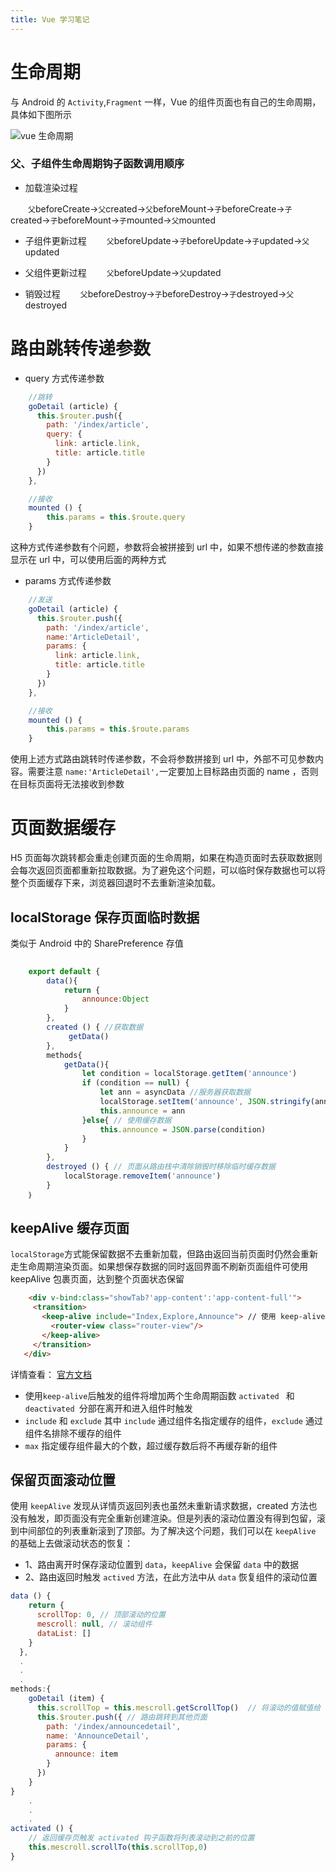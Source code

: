 ```yaml
---
title: Vue 学习笔记
---
```

# 生命周期
与 Android 的 `Activity`,`Fragment` 一样，Vue 的组件页面也有自己的生命周期，具体如下图所示

![vue 生命周期](https://cn.vuejs.org/images/lifecycle.png)

### 父、子组件生命周期钩子函数调用顺序
- 加载渲染过程

　　`父`beforeCreate->`父`created->`父`beforeMount->`子`beforeCreate->`子`created->`子`beforeMount->`子`mounted->`父`mounted

- 子组件更新过程
　　`父`beforeUpdate->`子`beforeUpdate->`子`updated->`父`updated

- 父组件更新过程
　　`父`beforeUpdate->`父`updated

- 销毁过程
　　`父`beforeDestroy->`子`beforeDestroy->`子`destroyed->`父`destroyed
# 路由跳转传递参数
- query 方式传递参数
```javascript
	//跳转
    goDetail (article) {
      this.$router.push({
        path: '/index/article',
        query: {
          link: article.link,
          title: article.title
        }
      })
    },
```

```javascript
	//接收
	mounted () {
    	this.params = this.$route.query
  	}
```
这种方式传递参数有个问题，参数将会被拼接到 url 中，如果不想传递的参数直接显示在 url 中，可以使用后面的两种方式

- params 方式传递参数
  
```javascript
	//发送
    goDetail (article) {
      this.$router.push({
        path: '/index/article',
        name:'ArticleDetail',
        params: {
          link: article.link,
          title: article.title
        }
      })
    },
```
```javascript
	//接收
	mounted () {
    	this.params = this.$route.params
  	}
```
 使用上述方式路由跳转时传递参数，不会将参数拼接到 url 中，外部不可见参数内容。需要注意 `name:'ArticleDetail',`一定要加上目标路由页面的 name ，否则在目标页面将无法接收到参数
 
 # 页面数据缓存
 H5 页面每次跳转都会重走创建页面的生命周期，如果在构造页面时去获取数据则会每次返回页面都重新拉取数据。为了避免这个问题，可以临时保存数据也可以将整个页面缓存下来，浏览器回退时不去重新渲染加载。
 
 ## localStorage 保存页面临时数据
 类似于 Android 中的 SharePreference 存值
```javascript
	
	export default {
		data(){
			return {
				announce:Object
			}
		},
		created () { //获取数据
	 		 getData() 
		},
		methods{
			getData(){
				let condition = localStorage.getItem('announce')
				if (condition == null) { 
					let ann = asyncData //服务器获取数据
        			localStorage.setItem('announce', JSON.stringify(ann))
        			this.announce = ann
      			}else{ // 使用缓存数据
					this.announce = JSON.parse(condition)
				}
			}
		},
		destroyed () { // 页面从路由栈中清除销毁时移除临时缓存数据
    		localStorage.removeItem('announce')
  		}
	｝
```

 ## keepAlive 缓存页面
 `localStorage`方式能保留数据不去重新加载，但路由返回当前页面时仍然会重新走生命周期渲染页面。如果想保存数据的同时返回界面不刷新页面组件可使用 keepAlive 包裹页面，达到整个页面状态保留
 
 ```html
     <div v-bind:class="showTab?'app-content':'app-content-full'">
      <transition>
        <keep-alive include="Index,Explore,Announce"> // 使用 keep-alive 包裹显示的内容
          <router-view class="router-view"/>
        </keep-alive>
      </transition>
    </div>
 ```
详情查看： [官方文档](https://cn.vuejs.org/v2/api/#keep-alive)
- 使用`keep-alive`后触发的组件将增加两个生命周期函数 `activated ` 和 `deactivated `分部在离开和进入组件时触发
- `include` 和 `exclude` 其中 `include` 通过组件名指定缓存的组件，`exclude` 通过组件名排除不缓存的组件 
- `max` 指定缓存组件最大的个数，超过缓存数后将不再缓存新的组件
 
 
 ## 保留页面滚动位置
 使用 `keepAlive` 发现从详情页返回列表也虽然未重新请求数据，created 方法也没有触发，即页面没有完全重新创建渲染。但是列表的滚动位置没有得到包留，滚到中间部位的列表重新滚到了顶部。为了解决这个问题，我们可以在 `keepAlive` 的基础上去做滚动状态的恢复：
 - 1、路由离开时保存滚动位置到 `data`，`keepAlive` 会保留 `data` 中的数据
 - 2、路由返回时触发 `actived` 方法，在此方法中从 `data` 恢复组件的滚动位置

```javascript
data () {
    return {
      scrollTop: 0, // 顶部滚动的位置
      mescroll: null, // 滚动组件
      dataList: []
    }
  },
  .
  .
  .
methods:{
	goDetail (item) {
      this.scrollTop = this.mescroll.getScrollTop()  // 将滚动的值赋值给 data 中的 scrollTop
      this.$router.push({ // 路由跳转到其他页面
        path: '/index/announcedetail',
        name: 'AnnounceDetail',
        params: {
          announce: item
        }
      })
    }
}
	.
	.
	.
activated () {
	// 返回缓存页触发 activated 钩子函数将列表滚动到之前的位置
    this.mescroll.scrollTo(this.scrollTop,0)
}
```
